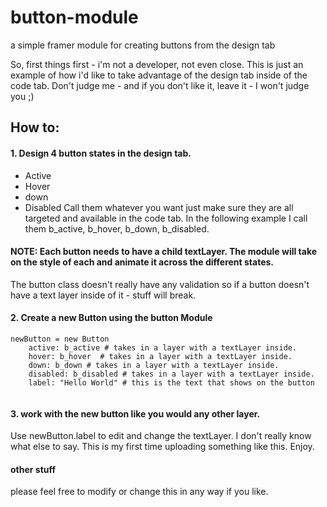 # button-module
a simple framer module for creating buttons from the design tab

So, first things first - i'm not a developer, not even close. This is just an example of how i'd like to take advantage of the design tab inside of the code tab. Don't judge me  - and if you don't like it, leave it - I won't judge you ;)

## How to:

#### 1. Design 4 button states in the design tab. 
- Active
- Hover
- down
- Disabled
Call them whatever you want just make sure they are all targeted and available in the code tab. In the following example I call them b_active, b_hover, b_down, b_disabled.

#### NOTE: Each button needs to have a child textLayer. The module will take on the style of each and animate it across the different states.

The button class doesn't really have any validation so if a button doesn't have a text layer inside of it - stuff will break. 

#### 2. Create a new Button using the button Module

```
newButton = new Button
	active: b_active # takes in a layer with a textLayer inside.
	hover: b_hover  # takes in a layer with a textLayer inside.
	down: b_down # takes in a layer with a textLayer inside.
	disabled: b_disabled # takes in a layer with a textLayer inside.
	label: "Hello World" # this is the text that shows on the button
 
 ```
#### 3. work with the new button like you would any other layer.

Use newButton.label to edit and change the textLayer. I don't really know what else to say. This is my first time uploading something like this. Enjoy.


#### other stuff

please feel free to modify or change this in any way if you like. 
